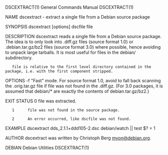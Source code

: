 DSCEXTRACT(1)                                                 General Commands Manual                                                DSCEXTRACT(1)

NAME
       dscextract - extract a single file from a Debian source package

SYNOPSIS
       dscextract [options] dscfile file

DESCRIPTION
       dscextract  reads  a  single  file  from  a  Debian  source  package.   The idea is to only look into .diff.gz files (source format 1.0) or
       .debian.tar.gz/bz2 files (source format 3.0) where possible, hence avoiding to unpack large tarballs.  It is most useful for files  in  the
       debian/ subdirectory.

       file is relative to the first level directory contained in the package, i.e. with the first component stripped.

OPTIONS
       -f     "Fast"  mode.  For source format 1.0, avoid to fall back scanning the .orig.tar.gz file if file was not found in the .diff.gz.  (For
              3.0 packages, it is assumed that debian/* are exactly the contents of debian.tar.gz/bz2.)

EXIT STATUS
       0      file was extracted.

       1      file was not found in the source package.

       2      An error occurred, like dscfile was not found.

EXAMPLE
       dscextract dds_2.1.1+ddd105-2.dsc debian/watch || test $? = 1

AUTHOR
       dscextract was written by Christoph Berg <myon@debian.org>.

DEBIAN                                                           Debian Utilities                                                    DSCEXTRACT(1)
